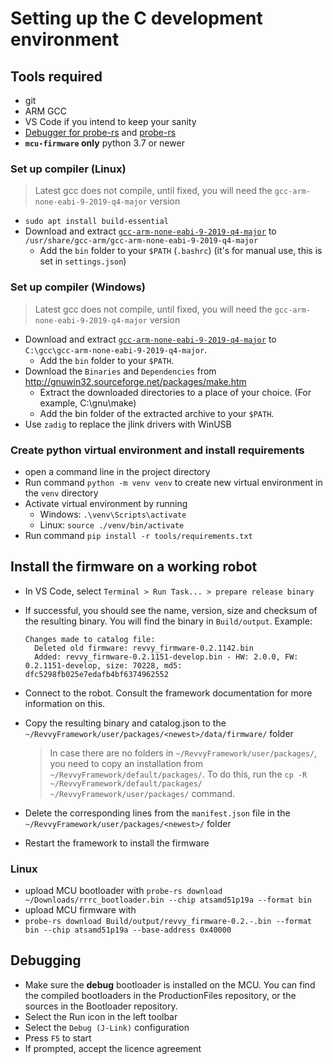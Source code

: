 Setting up the C development environment
========================================

Tools required
--------------

 - git
 - ARM GCC
 - VS Code if you intend to keep your sanity
 - [Debugger for probe-rs](https://marketplace.visualstudio.com/items?itemName=probe-rs.probe-rs-debugger) and [probe-rs](https://probe.rs)
 - **`mcu-firmware` only** python 3.7 or newer

### Set up compiler (Linux)

> Latest gcc does not compile, until fixed, you will need the `gcc-arm-none-eabi-9-2019-q4-major` version

- `sudo apt install build-essential`
- Download and extract [`gcc-arm-none-eabi-9-2019-q4-major`](https://developer.arm.com/downloads/-/gnu-rm) to `/usr/share/gcc-arm/gcc-arm-none-eabi-9-2019-q4-major`
  - Add the `bin` folder to your `$PATH` (`.bashrc`) (it's for manual use, this is set in `settings.json`)

### Set up compiler (Windows)

> Latest gcc does not compile, until fixed, you will need the `gcc-arm-none-eabi-9-2019-q4-major` version

- Download and extract [`gcc-arm-none-eabi-9-2019-q4-major`](https://developer.arm.com/downloads/-/gnu-rm) to `C:\gcc\gcc-arm-none-eabi-9-2019-q4-major`.
  - Add the `bin` folder to your `$PATH`.
- Download the `Binaries` and `Dependencies` from http://gnuwin32.sourceforge.net/packages/make.htm
  - Extract the downloaded directories to a place of your choice. (For example, C:\gnu\make)
  - Add the bin folder of the extracted archive to your `$PATH`.
- Use `zadig` to replace the jlink drivers with WinUSB

### Create python virtual environment and install requirements
 - open a command line in the project directory
 - Run command `python -m venv venv` to create new virtual environment in the `venv` directory
 - Activate virtual environment by running
   - Windows: `.\venv\Scripts\activate`
   - Linux: `source ./venv/bin/activate`
 - Run command `pip install -r tools/requirements.txt`

Install the firmware on a working robot
---------------------------------------

 - In VS Code, select `Terminal > Run Task... > prepare release binary`
 - If successful, you should see the name, version, size and checksum of the resulting binary.
   You will find the binary in `Build/output`.
    Example:

    ```
    Changes made to catalog file:
      Deleted old firmware: revvy_firmware-0.2.1142.bin
      Added: revvy_firmware-0.2.1151-develop.bin - HW: 2.0.0, FW: 0.2.1151-develop, size: 70228, md5: dfc5298fb025e7edafb4bf6374962552
    ```

  - Connect to the robot. Consult the framework documentation for more information on this.
  - Copy the resulting binary and catalog.json to the `~/RevvyFramework/user/packages/<newest>/data/firmware/` folder
    > In case there are no folders in `~/RevvyFramework/user/packages/`, you need to copy an installation from `~/RevvyFramework/default/packages/`.
    > To do this, run the `cp -R ~/RevvyFramework/default/packages/ ~/RevvyFramework/user/packages/` command.

  - Delete the corresponding lines from the `manifest.json` file in the `~/RevvyFramework/user/packages/<newest>/` folder
  - Restart the framework to install the firmware

### Linux

- upload MCU bootloader with
  `probe-rs download ~/Downloads/rrrc_bootloader.bin --chip atsamd51p19a --format bin`
- upload MCU firmware with
- `probe-rs download Build/output/revvy_firmware-0.2.-.bin --format bin --chip atsamd51p19a --base-address 0x40000`

Debugging
---------

 - Make sure the **debug** bootloader is installed on the MCU. You can find the compiled bootloaders in the ProductionFiles repository, or the sources in the Bootloader repository.
 - Select the Run icon in the left toolbar
 - Select the `Debug (J-Link)` configuration
 - Press `F5` to start
 - If prompted, accept the licence agreement
